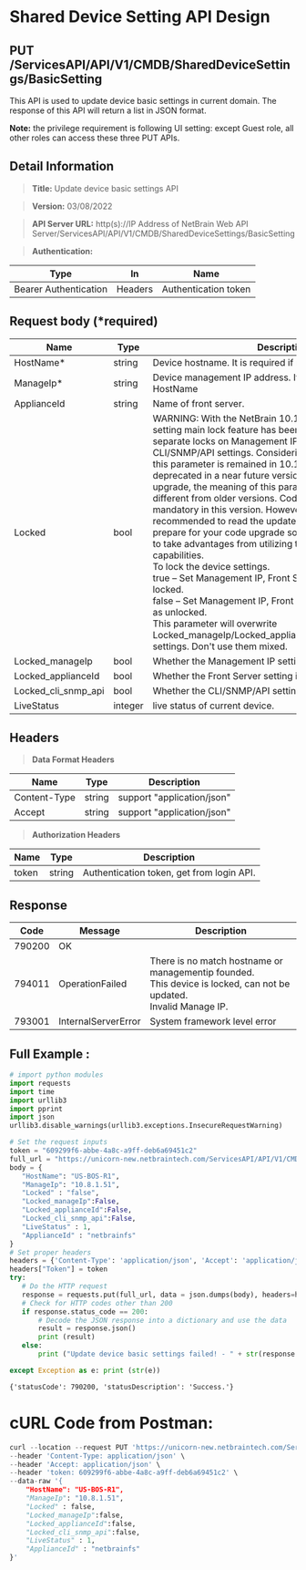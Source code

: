 Shared Device Setting API Design 
==========================

## PUT /ServicesAPI/API/V1/CMDB/SharedDeviceSettings/BasicSetting

This API is used to update device basic settings in current domain. The response of this API will return a list in JSON format.<br>

**Note:** the privilege requirement is following UI setting: except Guest role, all other roles can access these three PUT APIs.

## Detail Information

>**Title:** Update device basic settings API

>**Version:** 03/08/2022

>**API Server URL:** http(s)://IP Address of NetBrain Web API Server/ServicesAPI/API/V1/CMDB/SharedDeviceSettings/BasicSetting

>**Authentication:**

|**Type**|**In**|**Name**|
|------|------|------|
|Bearer Authentication|Headers|Authentication token|

## Request body (*required)

|**Name**|**Type**|**Description**|
|------|------|------|
|HostName*| string | Device hostname. It is required if no input on ManageIp|
|ManageIp* | string | Device management IP address. It is required if no input on HostName|
|ApplianceId | string | Name of front server. |
|Locked | bool | WARNING: With the NetBrain 10.1 release, the device setting main lock feature has been upgraded to 3 individual separate locks on Management IP, Front Server, and CLI/SNMP/API settings. Considering backward compatibility, this parameter is remained in 10.1 version, and will be deprecated in a near future version. According to the feature upgrade, the meaning of this parameter values is slightly different from older versions. Code upgrade is not mandatory in this version. However, it is highly recommended to read the updated description carefully and prepare for your code upgrade soon before the deprecation to take advantages from utilizing the more flexible setting capabilities.<br>To lock the device settings.<br>true – Set Management IP, Front Server, CLI/SNMP/API all as locked.<br>false – Set Management IP, Front Server, CLI/SNMP/API all as unlocked.<br>This parameter will overwrite Locked_manageIp/Locked_applianceId/Locked_cli_snmp_api settings. Don't use them mixed.|
|Locked_manageIp | bool | Whether the Management IP setting is locked. |
|Locked_applianceId | bool | Whether the Front Server setting is locked. |
|Locked_cli_snmp_api | bool | Whether the CLI/SNMP/API settings are locked. |
|LiveStatus| integer | live status of current device. |

## Headers

>**Data Format Headers**

|**Name**|**Type**|**Description**|
|------|------|------|
|Content-Type|string|support "application/json"|  
|Accept|string|support "application/json"|

>**Authorization Headers**

|**Name**|**Type**|**Description**|
|------|------|------|
|token|string|Authentication token, get from login API.|


## Response

| Code | Message | Description |
|--------|---------------------|------------------------------------------------------------------------------------------------------------------------------------------------------------------------------------|
| 790200 | OK ||
| 794011 | OperationFailed | There is no match hostname or managementip founded.<br>This device is locked, can not be updated.<br>Invalid Manage IP.|
| 793001 | InternalServerError | System framework level error |

## Full Example : 
 ```python
 # import python modules 
import requests
import time
import urllib3
import pprint
import json
urllib3.disable_warnings(urllib3.exceptions.InsecureRequestWarning)

# Set the request inputs
token = "609299f6-abbe-4a8c-a9ff-deb6a69451c2"
full_url = "https://unicorn-new.netbraintech.com/ServicesAPI/API/V1/CMDB/SharedDeviceSettings/BasicSetting"
body = {
    "HostName": "US-BOS-R1",
    "ManageIp": "10.8.1.51",
    "Locked" : "false",
    "Locked_manageIp":False,
    "Locked_applianceId":False,
    "Locked_cli_snmp_api":False,
    "LiveStatus" : 1,
    "ApplianceId" : "netbrainfs"
}
# Set proper headers
headers = {'Content-Type': 'application/json', 'Accept': 'application/json'}
headers["Token"] = token
try:
    # Do the HTTP request
    response = requests.put(full_url, data = json.dumps(body), headers=headers, verify=False)
    # Check for HTTP codes other than 200
    if response.status_code == 200:
        # Decode the JSON response into a dictionary and use the data
        result = response.json()
        print (result)
    else:
        print ("Update device basic settings failed! - " + str(response.text))

except Exception as e: print (str(e))
 ```
	{'statusCode': 790200, 'statusDescription': 'Success.'}

# cURL Code from Postman:
```python
curl --location --request PUT 'https://unicorn-new.netbraintech.com/ServicesAPI/API/V1/CMDB/SharedDeviceSettings/BasicSetting' \
--header 'Content-Type: application/json' \
--header 'Accept: application/json' \
--header 'token: 609299f6-abbe-4a8c-a9ff-deb6a69451c2' \
--data-raw '{
    "HostName": "US-BOS-R1",
    "ManageIp": "10.8.1.51",
    "Locked" : false,
    "Locked_manageIp":false,
    "Locked_applianceId":false,
    "Locked_cli_snmp_api":false,
    "LiveStatus" : 1,
    "ApplianceId" : "netbrainfs"
}'
```
